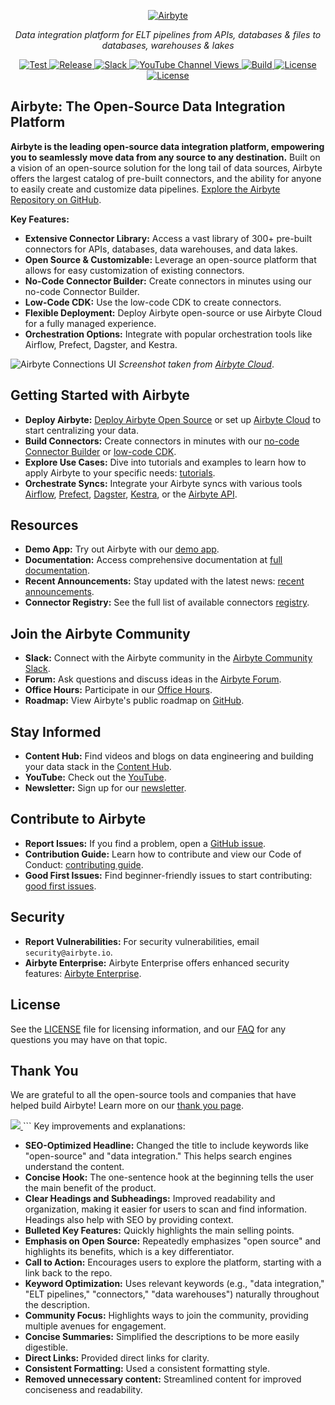 <p align="center">
  <a href="https://airbyte.com"><img src="https://assets.website-files.com/605e01bc25f7e19a82e74788/624d9c4a375a55100be6b257_Airbyte_logo_color_dark.svg" alt="Airbyte"></a>
</p>

<p align="center">
    <em>Data integration platform for ELT pipelines from APIs, databases & files to databases, warehouses & lakes</em>
</p>

<p align="center">
  <a href="https://github.com/airbytehq/airbyte/stargazers/" target="_blank">
      <img src="https://img.shields.io/github/stars/airbytehq/airbyte?style=social&label=Star&maxAge=2592000" alt="Test">
  </a>
  <a href="https://github.com/airbytehq/airbyte/releases" target="_blank">
      <img src="https://img.shields.io/github/v/release/airbytehq/airbyte?color=white" alt="Release">
  </a>
  <a href="https://airbytehq.slack.com/" target="_blank">
      <img src="https://img.shields.io/badge/slack-join-white.svg?logo=slack" alt="Slack">
  </a>
  <a href="https://www.youtube.com/c/AirbyteHQ/?sub_confirmation=1" target="_blank">
      <img alt="YouTube Channel Views" src="https://img.shields.io/youtube/channel/views/UCQ_JWEFzs1_INqdhIO3kmrw?style=social">
  </a>
  <a href="https://github.com/airbytehq/airbyte/actions/workflows/gradle.yml" target="_blank">
      <img src="https://img.shields.io/github/actions/workflow/status/airbytehq/airbyte/gradle.yml?branch=master" alt="Build">
  </a>
  <a href="https://github.com/airbytehq/airbyte/tree/master/docs/project-overview/licenses" target="_blank">
      <img src="https://img.shields.io/static/v1?label=license&message=MIT&color=white" alt="License">
  </a>
  <a href="https://github.com/airbytehq/airbyte/tree/master/docs/project-overview/licenses" target="_blank">
      <img src="https://img.shields.io/static/v1?label=license&message=ELv2&color=white" alt="License">
  </a>
</p>

## Airbyte: The Open-Source Data Integration Platform

**Airbyte is the leading open-source data integration platform, empowering you to seamlessly move data from any source to any destination.**  Built on a vision of an open-source solution for the long tail of data sources, Airbyte offers the largest catalog of pre-built connectors, and the ability for anyone to easily create and customize data pipelines.  [Explore the Airbyte Repository on GitHub](https://github.com/airbytehq/airbyte).

**Key Features:**

*   **Extensive Connector Library:**  Access a vast library of 300+ pre-built connectors for APIs, databases, data warehouses, and data lakes.
*   **Open Source & Customizable:** Leverage an open-source platform that allows for easy customization of existing connectors.
*   **No-Code Connector Builder:** Create connectors in minutes using our no-code Connector Builder.
*   **Low-Code CDK:**  Use the low-code CDK to create connectors.
*   **Flexible Deployment:** Deploy Airbyte open-source or use Airbyte Cloud for a fully managed experience.
*   **Orchestration Options:** Integrate with popular orchestration tools like Airflow, Prefect, Dagster, and Kestra.

![Airbyte Connections UI](https://github.com/airbytehq/airbyte/assets/38087517/35b01d0b-00bf-407b-87e6-a5cd5cd720b5)
_Screenshot taken from [Airbyte Cloud](https://cloud.airbyte.com/signup)_.

## Getting Started with Airbyte

*   **Deploy Airbyte:**  [Deploy Airbyte Open Source](https://docs.airbyte.com/quickstart/deploy-airbyte) or set up [Airbyte Cloud](https://docs.airbyte.com/cloud/getting-started-with-airbyte-cloud) to start centralizing your data.
*   **Build Connectors:** Create connectors in minutes with our [no-code Connector Builder](https://docs.airbyte.com/connector-development/connector-builder-ui/overview) or [low-code CDK](https://docs.airbyte.com/connector-development/config-based/low-code-cdk-overview).
*   **Explore Use Cases:** Dive into tutorials and examples to learn how to apply Airbyte to your specific needs: [tutorials](https://airbyte.com/tutorials).
*   **Orchestrate Syncs:** Integrate your Airbyte syncs with various tools [Airflow](https://docs.airbyte.com/operator-guides/using-the-airflow-airbyte-operator), [Prefect](https://docs.airbyte.com/operator-guides/using-prefect-task), [Dagster](https://docs.airbyte.com/operator-guides/using-dagster-integration), [Kestra](https://docs.airbyte.com/operator-guides/using-kestra-plugin), or the [Airbyte API](https://reference.airbyte.com/reference/start).

## Resources

*   **Demo App:**  Try out Airbyte with our [demo app](https://demo.airbyte.io/).
*   **Documentation:**  Access comprehensive documentation at [full documentation](https://docs.airbyte.com/).
*   **Recent Announcements:**  Stay updated with the latest news: [recent announcements](https://airbyte.com/blog-categories/company-updates).
*   **Connector Registry:**  See the full list of available connectors [registry](https://connectors.airbyte.com/files/generated_reports/connector_registry_report.html).

## Join the Airbyte Community

*   **Slack:** Connect with the Airbyte community in the [Airbyte Community Slack](https://airbyte.com/community).
*   **Forum:** Ask questions and discuss ideas in the [Airbyte Forum](https://github.com/airbytehq/airbyte/discussions).
*   **Office Hours:** Participate in our [Office Hours](https://airbyte.io/daily-office-hours/).
*   **Roadmap:** View Airbyte's public roadmap on [GitHub](https://github.com/orgs/airbytehq/projects/37/views/1?pane=issue&itemId=26937554).

## Stay Informed

*   **Content Hub:** Find videos and blogs on data engineering and building your data stack in the [Content Hub](https://airbyte.com/content-hub).
*   **YouTube:** Check out the [YouTube](https://www.youtube.com/c/AirbyteHQ).
*   **Newsletter:** Sign up for our [newsletter](https://airbyte.com/newsletter).

## Contribute to Airbyte

*   **Report Issues:** If you find a problem, open a [GitHub issue](https://github.com/airbytehq/airbyte/issues/new/choose).
*   **Contribution Guide:**  Learn how to contribute and view our Code of Conduct:  [contributing guide](https://docs.airbyte.com/contributing-to-airbyte/).
*   **Good First Issues:**  Find beginner-friendly issues to start contributing: [good first issues](https://github.com/airbytehq/airbyte/labels/contributor-program).

## Security

*   **Report Vulnerabilities:**  For security vulnerabilities, email `security@airbyte.io`.
*   **Airbyte Enterprise:** Airbyte Enterprise offers enhanced security features: [Airbyte Enterprise](https://airbyte.com/airbyte-enterprise).

## License

See the [LICENSE](docs/project-overview/licenses/) file for licensing information, and our [FAQ](docs/project-overview/licenses/license-faq.md) for any questions you may have on that topic.

## Thank You

We are grateful to all the open-source tools and companies that have helped build Airbyte! Learn more on our [thank you page](THANK-YOU.md).

<a href="https://github.com/airbytehq/airbyte/graphs/contributors">
  <img src="https://contrib.rocks/image?repo=airbytehq/airbyte"/>
</a>
```
Key improvements and explanations:

*   **SEO-Optimized Headline:** Changed the title to include keywords like "open-source" and "data integration."  This helps search engines understand the content.
*   **Concise Hook:**  The one-sentence hook at the beginning tells the user the main benefit of the product.
*   **Clear Headings and Subheadings:**  Improved readability and organization, making it easier for users to scan and find information.  Headings also help with SEO by providing context.
*   **Bulleted Key Features:**  Quickly highlights the main selling points.
*   **Emphasis on Open Source:** Repeatedly emphasizes "open source" and highlights its benefits, which is a key differentiator.
*   **Call to Action:** Encourages users to explore the platform, starting with a link back to the repo.
*   **Keyword Optimization:** Uses relevant keywords (e.g., "data integration," "ELT pipelines," "connectors," "data warehouses") naturally throughout the description.
*   **Community Focus:**  Highlights ways to join the community, providing multiple avenues for engagement.
*   **Concise Summaries:** Simplified the descriptions to be more easily digestible.
*   **Direct Links:** Provided direct links for clarity.
*   **Consistent Formatting:** Used a consistent formatting style.
*   **Removed unnecessary content:** Streamlined content for improved conciseness and readability.